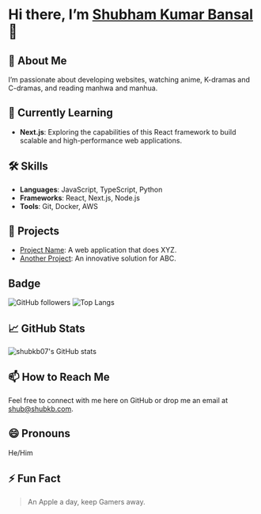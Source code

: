 # Hi there, I’m [Shubham Kumar Bansal](@shubkb07) 👋

## 👀 About Me
I’m passionate about developing websites, watching anime, K-dramas and C-dramas, and reading manhwa and manhua.

## 🌱 Currently Learning
- **Next.js**: Exploring the capabilities of this React framework to build scalable and high-performance web applications.

## 🛠️ Skills
- **Languages**: JavaScript, TypeScript, Python
- **Frameworks**: React, Next.js, Node.js
- **Tools**: Git, Docker, AWS

## 🚀 Projects
- [Project Name](https://github.com/shubkb07/project-name): A web application that does XYZ.
- [Another Project](https://github.com/shubkb07/another-project): An innovative solution for ABC.

## Badge
![GitHub followers](https://img.shields.io/github/followers/shubkb07?label=Follow&style=social)
![Top Langs](https://github-readme-stats.vercel.app/api/top-langs/?username=shubkb07&layout=compact)

## 📈 GitHub Stats
![shubkb07's GitHub stats](https://github-readme-stats.vercel.app/api?username=shubkb07&show_icons=true&theme=radical)

## 📫 How to Reach Me
Feel free to connect with me here on GitHub or drop me an email at [shub@shubkb.com](mailto:shub@shubkb.com).

## 😄 Pronouns
He/Him

## ⚡ Fun Fact
> An Apple a day, keep Gamers away.

<!---
shubkb07/shubkb07 is a ✨ special ✨ repository because its `README.md` (this file) appears on your GitHub profile.
You can click the Preview link to take a look at your changes.
--->
